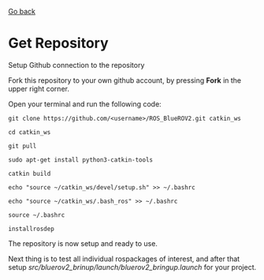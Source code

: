 [Go back](../README.md)

# <b>Get Repository</b>
Setup Github connection to the repository

Fork this repository to your own github account, by pressing **Fork** in the upper right corner.

Open your terminal and run the following code:

`git clone https://github.com/<username>/ROS_BlueROV2.git catkin_ws`

`cd catkin_ws`

`git pull`

`sudo apt-get install python3-catkin-tools`

`catkin build`

`echo "source ~/catkin_ws/devel/setup.sh" >> ~/.bashrc`

`echo "source ~/catkin_ws/.bash_ros" >> ~/.bashrc`

`source ~/.bashrc`

`installrosdep`

The repository is now setup and ready to use.

Next thing is to test all individual rospackages of interest, and after that setup _src/bluerov2_brinup/launch/bluerov2_bringup.launch_ for your project.
